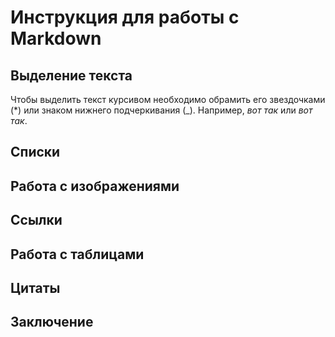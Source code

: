 # Инструкция для работы с Markdown

## Выделение текста
Чтобы выделить текст курсивом необходимо обрамить его звездочками (*) или знаком нижнего подчеркивания (_). Например, *вот так* или _вот так_.


## Списки

## Работа с изображениями

## Ссылки

## Работа с таблицами

## Цитаты

##  Заключение